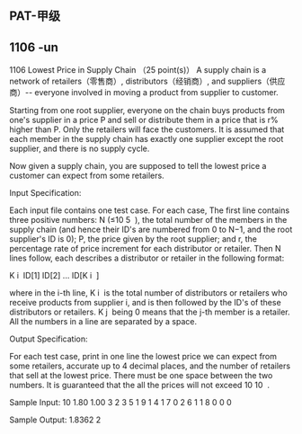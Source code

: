 ## PAT-甲级
## 1106 -un

1106 Lowest Price in Supply Chain （25 point(s)）
A supply chain is a network of retailers（零售商）, distributors（经销商）, and suppliers（供应商）-- everyone involved in moving a product from supplier to customer.

Starting from one root supplier, everyone on the chain buys products from one's supplier in a price P and sell or distribute them in a price that is r% higher than P. Only the retailers will face the customers. It is assumed that each member in the supply chain has exactly one supplier except the root supplier, and there is no supply cycle.

Now given a supply chain, you are supposed to tell the lowest price a customer can expect from some retailers.

Input Specification:

Each input file contains one test case. For each case, The first line contains three positive numbers: N (≤10
​5
​​ ), the total number of the members in the supply chain (and hence their ID's are numbered from 0 to N−1, and the root supplier's ID is 0); P, the price given by the root supplier; and r, the percentage rate of price increment for each distributor or retailer. Then N lines follow, each describes a distributor or retailer in the following format:

K
​i
​​  ID[1] ID[2] ... ID[K
​i
​​ ]

where in the i-th line, K
​i
​​  is the total number of distributors or retailers who receive products from supplier i, and is then followed by the ID's of these distributors or retailers. K
​j
​​  being 0 means that the j-th member is a retailer. All the numbers in a line are separated by a space.

Output Specification:

For each test case, print in one line the lowest price we can expect from some retailers, accurate up to 4 decimal places, and the number of retailers that sell at the lowest price. There must be one space between the two numbers. It is guaranteed that the all the prices will not exceed 10
​10
​​ .

Sample Input:
10 1.80 1.00
3 2 3 5
1 9
1 4
1 7
0
2 6 1
1 8
0
0
0

Sample Output:
1.8362 2
